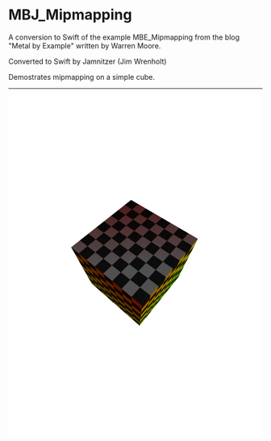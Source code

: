 # MBJ_Mipmapping

A conversion to Swift of the example MBE_Mipmapping from the blog "Metal by Example" written by Warren Moore.

Converted to Swift by Jamnitzer (Jim Wrenholt)

Demostrates mipmapping on a simple cube.

***


![](https://raw.githubusercontent.com/Jamnitzer/MBJ_Mipmapping/master/screen.png)

